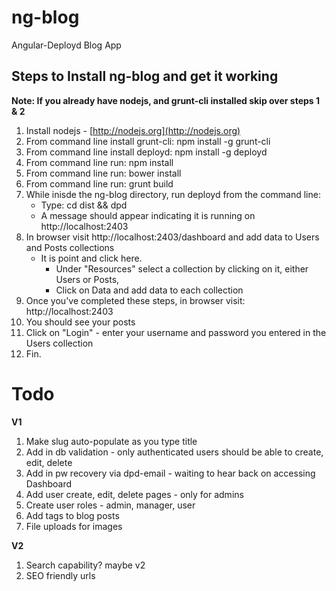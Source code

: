 ng-blog
=======

Angular-Deployd Blog App

Steps to Install ng-blog and get it working
-------------------------------------------

**Note: If you already have nodejs, and grunt-cli installed skip over steps 1 & 2**

1. Install nodejs - [http://nodejs.org](http://nodejs.org)
1. From command line install grunt-cli: npm install -g grunt-cli
1. From command line install deployd: npm install -g deployd
1. From command line run: npm install
1. From command line run: bower install
1. From command line run: grunt build
1. While inisde the ng-blog directory, run deployd from the command line: 
    - Type: cd dist && dpd
	- A message should appear indicating it is running on http://localhost:2403
1. In browser visit http://localhost:2403/dashboard and add data to Users and Posts collections
	- It is point and click here.  
		- Under "Resources" select a collection by clicking on it, either Users or Posts, 
		- Click on Data and add data to each collection
1. Once you've completed these steps, in browser visit: http://localhost:2403
1. You should see your posts
1. Click on "Login" - enter your username and password you entered in the Users collection
1. Fin.




Todo
====

**V1**

1. Make slug auto-populate as you type title
1. Add in db validation - only authenticated users should be able to create, edit, delete
1. Add in pw recovery via dpd-email - waiting to hear back on accessing Dashboard
1. Add user create, edit, delete pages - only for admins
1. Create user roles - admin, manager, user
1. Add tags to blog posts
1. File uploads for images

**V2**

1. Search capability? maybe v2
1. SEO friendly urls


